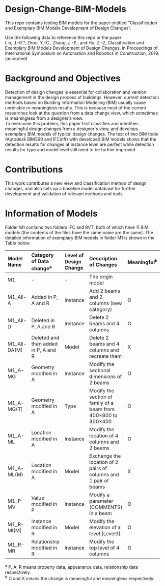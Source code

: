 # Design-Change-BIM-Models

This repo contains testing BIM models for the paper entitled "Classification and Exemplary BIM Models Development of Design Changes".  

Use the following data to reference this repo or the paper:  
Lin, J.-R.\*, Zhou, Y.-C., Zhang, J.-P., and Hu, Z.-Z, Classification and Exemplary BIM Models Development of Design Changes. in Proceedings of International Symposium on Automation and Robotics in Construction, 2019. (accepted)

# Background and Objectives

Detection of design changes is essential for collaboration and version management in the design process of buildings. However, current detection methods based on Building Information Modeling (BIM) usually cause unreliable or meaningless results. This is because most of the current researches look at the question from a data change view, which sometimes is meaningless from a designer’s view.  
To overcome this problem, this paper first classifies and identifies meaningful design changes from a designer's view, and develops exemplary BIM models of typical design changes. The test of two BIM tools (Autodesk BIM360 and IFCdiff) with developed BIM models shows that the detection results for changes at instance level are perfect while detection results for type and model level still need to be further improved. 

# Contributions

This work contributes a new view and classification method of design changes, and also sets up a baseline model database for further development and validation of relevant methods and tools.

# Information of Models

Folder M1 contains two folders IFC and RVT, both of which have 11 BIM models (the contents of the files have the same name are the same). The detailed information of exemplary BIM models in folder M1 is shown in the Table below.  

|Model Name|Category of Data change<sup>a</sup>|Level of Design Change|Description of Changes|Meaningful<sup>b</sup>|
|:--|:--|:--|:--|:--|
|M1|-|-|The origin model| |
|M1_All-A|Added in P, A and R|Instance|Add 2 beams and 2 columns (new category)|O|
|M1_All-D|Deleted in P, A and R|Instance|Delete 2 beams and 4 columns|O|
|M1_All-DA(M)|Deleted and then added in P, A and R|Model|Delete 2 beams and 4 columns and recreate them|X|
|M1_A-MG|Geometry modified in A|Instance|Modify the sectional dimensions of 2 beams|O|
|M1_A-MG(T)|Geometry modified in A|Type|Modify the section of family of a beam from 400×800 to 800×400|O|
|M1_A-ML|Location modified in A|Instance|Modify the location of 4 columns and 2 beams|O|
|M1_A-ML(M)|Location modified in A|Model| Exchange the location of 2 pairs of columns and 1 pair of beams|X|
|M1_P-MV|Value modified in P|Instance|Modify a parameter (COMMENTS) in a beam|O|
|M1_R-MI(M)|Instance modified in R|Model|Modify the elevation of a level (Level3)|O|
|M1_R-MR|Relationship modified in R|Instance|Modify the top level of 4 columns|O|

<sup>a</sup> P, A, R means property data, appearance data, relationship data respectively.  
<sup>b</sup> O and X means the change is meaningful and meaningless respectively.
